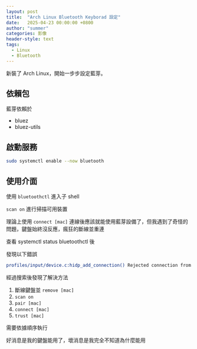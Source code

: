 ```yaml
---
layout: post
title:  "Arch Linux Bluetooth Keyborad 設定"
date:   2025-04-23 00:00:00 +0800
author: "summer"
categories: 影像
header-style: text
tags:
  - Linux
  - Bluetooth
---
```


新裝了 Arch Linux，開始一步步設定藍芽。

## 依賴包

藍芽依賴於

+ bluez
+ bluez-utils

## 啟動服務

```bash
sudo systemctl enable --now bluetooth
```

## 使用介面

使用 ```bluetoothctl``` 進入子 shell

```scan on``` 進行掃描可用裝置

理論上使用 ```connect [mac]``` 連線後應該就能使用藍芽設備了，但我遇到了奇怪的問題，鍵盤始終沒反應，瘋狂的斷線並重連

查看 systemctl status bluetoothctl 後

發現以下錯誤

```bash
profiles/input/device.c:hidp_add_connection() Rejected connection from !bonded device /org/bluez/hci0/dev_...
```

經過搜索後發現了解決方法

1. 斷線鍵盤並 ```remove [mac]```
2. ```scan on```
3. ```pair [mac]```
4. ```connect [mac]```
5. ```trust [mac]```

需要依據順序執行

好消息是我的鍵盤能用了，壞消息是我完全不知道為什麼能用
